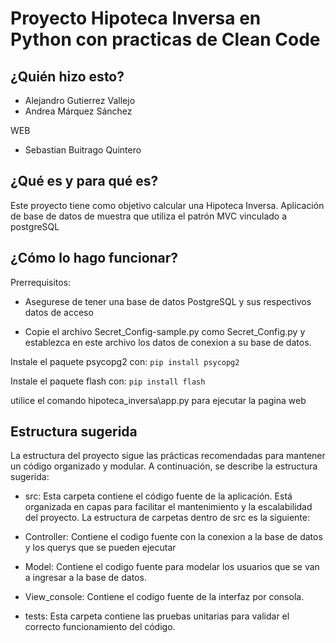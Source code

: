 # Proyecto Hipoteca Inversa en Python con practicas de Clean Code


## ¿Quién hizo esto?

- Alejandro Gutierrez Vallejo
- Andrea Márquez Sánchez

WEB
- Sebastian Buitrago Quintero

## ¿Qué es y para qué es?

Este proyecto tiene como objetivo calcular una Hipoteca Inversa.
Aplicación de base de datos de muestra que utiliza el patrón MVC vinculado a postgreSQL

## ¿Cómo lo hago funcionar?

Prerrequisitos:
- Asegurese de tener una base de datos PostgreSQL y sus respectivos datos de acceso

- Copie el archivo Secret_Config-sample.py como Secret_Config.py y establezca en este archivo los datos de conexion a su base de datos.


Instale el paquete psycopg2 con:
`
pip install psycopg2
`

Instale el paquete flash con:
`
pip install flash
`

utilice el comando hipoteca_inversa\app.py para ejecutar la pagina web

## Estructura sugerida

La estructura del proyecto sigue las prácticas recomendadas para mantener un código organizado y modular. A continuación, se describe la estructura sugerida:

- src: Esta carpeta contiene el código fuente de la aplicación. Está organizada en capas para facilitar el mantenimiento y la escalabilidad del proyecto. La estructura de carpetas dentro de src es la siguiente:

* Controller: Contiene el codigo fuente con la conexion a la base de datos y los querys que se pueden ejecutar

* Model: Contiene el codigo fuente para modelar los usuarios que se van a ingresar a la base de datos.

* View_console: Contiene el codigo fuente de la interfaz por consola.

- tests: Esta carpeta contiene las pruebas unitarias para validar el correcto funcionamiento del código.
